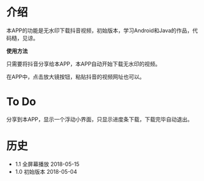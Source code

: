# 介绍

本APP的功能是无水印下载抖音视频，初始版本，学习Android和Java的作品，代码糙，见谅。

**使用方法**

只需要将抖音分享给本APP，本APP自动开始下载无水印的视频。

在APP中，点击放大镜按钮，粘贴抖音的视频网址也可以。

# To Do
分享到本APP，显示一个浮动小界面，只显示进度条下载，下载完毕自动退出。

# 历史
* 1.1 全屏幕播放 2018-05-15
* 1.0 初始版本 2018-05-04

